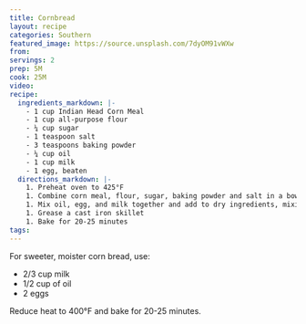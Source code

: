 ```yaml
---
title: Cornbread
layout: recipe
categories: Southern
featured_image: https://source.unsplash.com/7dyOM91vWXw
from:
servings: 2
prep: 5M
cook: 25M
video:
recipe:
  ingredients_markdown: |-
    - 1 cup Indian Head Corn Meal
    - 1 cup all-purpose flour
    - ¼ cup sugar
    - 1 teaspoon salt
    - 3 teaspoons baking powder
    - ¼ cup oil
    - 1 cup milk
    - 1 egg, beaten
  directions_markdown: |-
    1. Preheat oven to 425°F
    1. Combine corn meal, flour, sugar, baking powder and salt in a bowl.
    1. Mix oil, egg, and milk together and add to dry ingredients, mixing until batter is uniform.
    1. Grease a cast iron skillet
    1. Bake for 20-25 minutes
tags:
---
```


For sweeter, moister corn bread, use:

- 2/3 cup milk
- 1/2 cup of oil
- 2 eggs

Reduce heat to 400°F and bake for 20-25 minutes.
